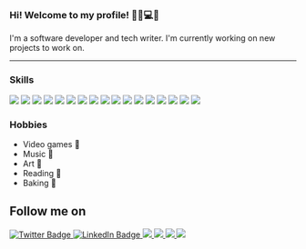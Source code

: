 ### Hi! Welcome to my profile! 👋🏽💻🎵

 I'm a software developer and tech writer.
 I'm currently working on new projects to work on.

------------------------------------------

### Skills
<div id="badges">
<img src="https://img.shields.io/badge/Java-ED8B00?style=for-the-badge&logo=openjdk&logoColor=white" />
<img src= "https://img.shields.io/badge/JavaScript-F7DF1E?style=for-the-badge&logo=JavaScript&logoColor=white" /> 
<img src="https://img.shields.io/badge/Python-14354C?style=for-the-badge&logo=python&logoColor=white" /> 
<img src="https://img.shields.io/badge/TypeScript-007ACC?style=for-the-badge&logo=typescript&logoColor=white" />
<img src="https://img.shields.io/badge/HTML-239120?style=for-the-badge&logo=html5&logoColor=white" />
<img src="https://img.shields.io/badge/CSS-239120?&style=for-the-badge&logo=css3&logoColor=white" />
<img src="https://img.shields.io/badge/PHP-777BB4?style=for-the-badge&logo=php&logoColor=white" />
<img src="https://img.shields.io/badge/C-00599C?style=for-the-badge&logo=c&logoColor=white"/>
 

<img src="https://img.shields.io/badge/Node.js-43853D?style=for-the-badge&logo=node.js&logoColor=white" />
<img src="https://img.shields.io/badge/Gatsby-663399?style=for-the-badge&logo=gatsby&logoColor=white" />
<img src="https://img.shields.io/badge/React-20232A?style=for-the-badge&logo=react&logoColor=61DAFB" /> 
<img src="https://img.shields.io/badge/Flask-000000?style=for-the-badge&logo=flask&logoColor=white" />
<img src="https://img.shields.io/badge/Spring-6DB33F?style=for-the-badge&logo=spring&logoColor=white"/>
<img src="https://img.shields.io/badge/Bootstrap-563D7C?style=for-the-badge&logo=bootstrap&logoColor=white" />
<img src="https://img.shields.io/badge/Sass-CC6699?style=for-the-badge&logo=sass&logoColor=white" />
 
<img src="https://img.shields.io/badge/MySQL-00000F?style=for-the-badge&logo=mysql&logoColor=white" />
<img src="https://img.shields.io/badge/PostgreSQL-316192?style=for-the-badge&logo=postgresql&logoColor=white" />
</div> 

### Hobbies
* Video games  :space_invader:
* Music  :violin:
* Art  :art:
* Reading  :closed_book:
* Baking  :cookie:

 ## Follow me on 
 
 <div id="badges">
  <a href="https://twitter.com/codefatale">
    <img src="https://img.shields.io/badge/Twitter-blue?style=for-the-badge&logo=twitter&logoColor=white" alt="Twitter Badge"/>
  </a>

   <a href="https://www.linkedin.com/in/ashleyfreels/">
    <img src="https://img.shields.io/badge/LinkedIn-blue?style=for-the-badge&logo=linkedin&logoColor=white" alt="LinkedIn Badge"/>
  </a>

  <a href="https://www.codingfatale.com/">
    <img src="https://img.shields.io/badge/Ghost-000?style=for-the-badge&logo=ghost&logoColor=white"/>
  </a>
  
  <a href ="https://dev.to/codefatale">
     <img src= "https://img.shields.io/badge/dev.to-0A0A0A?style=for-the-badge&logo=devdotto&logoColor=white" />
  </a> 
 
 <a href="https://gitlab.com/codeFatale">
  <img src=  	"https://img.shields.io/badge/GitLab-330F63?style=for-the-badge&logo=gitlab&logoColor=white" />
   </a>   
   <a href="https://codingfatale.itch.io/">
   <img src= "https://img.shields.io/badge/Itch.io-FA5C5C?style=for-the-badge&logo=itchdotio&logoColor=white"/>
   </a>
</div>
